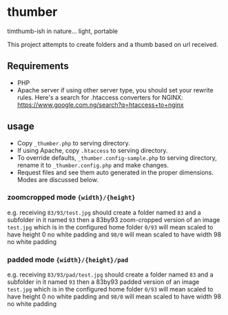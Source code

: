# thumber
timthumb-ish in nature... light, portable

This project attempts to create folders and a thumb based on url received.

## Requirements
- PHP
- Apache server if using other server type, you should set your rewrite rules. 
Here's a search for .htaccess converters for NGINX: https://www.google.com.ng/search?q=htaccess+to+nginx

## usage
- Copy  `_thumber.php` to serving directory.
- If using Apache, copy `.htaccess` to serving directory.
- To override defaults, `_thumber.config-sample.php` to serving directory, rename it to 
`_thumber.config.php` and make changes.
- Request files and see them auto generated in the proper dimensions. Modes are discussed below.

### zoomcropped mode `{width}/{height}`
e.g. receiving `83/93/test.jpg`
should create a folder named `83` and a subfolder in it named `93`
then a 83by93 zoom-cropped version of an image `test.jpg` which is in the configured
home folder
`0/93` will mean scaled to have height 0 no white padding
and `98/0` will mean scaled to have width 98 no white padding

### padded mode `{width}/{height}/pad`
e.g. receiving `83/93/pad/test.jpg`
should create a folder named `83` and a subfolder in it named `93`
then a 83by93 padded version of an image `test.jpg` which is in the configured
home folder
`0/93` will mean scaled to have height 0 no white padding
and `98/0` will mean scaled to have width 98 no white padding
